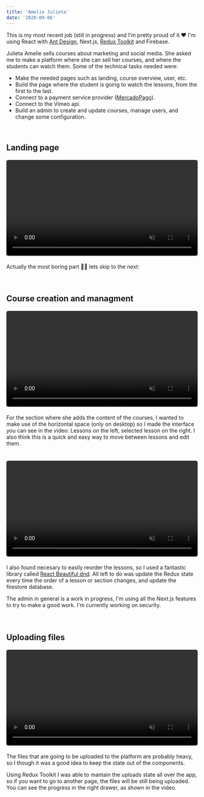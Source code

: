 ```yaml
---
title: 'Amelie Julieta'
date: '2020-09-06'
---
```


This is my most recent job (still in progress) and I'm pretty proud of it ❤ I'm using React with [Ant Design](https://ant.design/), Next.js, [Redux Toolkit](https://redux-toolkit.js.org/) and Firebase. 

Julieta Amelie sells courses about marketing and social media. She asked me to make a platform where she can sell her courses, and where the students can watch them. Some of the technical tasks needed were:

- Make the needed pages such as landing, course overview, user, etc.
- Build the page where the student is going to watch the lessons, from the first to the last.
- Connect to a payment service provider ([MercadoPago](https://mercadopago.com.ar)).
- Connect to the Vimeo api.
- Build an admin to create and update courses, manage users, and change some configuration.

<br>

## Landing page
<figure class="video_container" style="width: 100%; max-width: 550px; margin: 20px 0;">
  <video muted="true" autoplay="true" loop style="width: 100%; border-radius: 5px;">
    <source src="/videos/juli-amelie-landing.mp4" type="video/mp4">
  </video>
</figure>
Actually the most boring part 💁‍♂️ lets skip to the next:
<br><br><br>

## Course creation and managment
<figure class="video_container" style="width: 100%; max-width: 550px; margin: 20px 0;">
  <video muted="true" autoplay="true" loop style="width: 100%; border-radius: 5px;">
    <source src="/videos/juli-amelie-admin.mp4" type="video/mp4">
  </video>
</figure>
For the section where she adds the content of the courses, I wanted to make use of the horizontal space (only on desktop) so I made the interface you can see in the video: Lessons on the left, selected lesson on the right. I also think this is a quick and easy way to move between lessons and edit them.
<br><br>

<figure class="video_container" style="width: 100%; max-width: 550px; margin: 20px 0;">
  <video muted="true" autoplay="true" loop style="width: 100%; border-radius: 5px;">
    <source src="/videos/juli-amelie-lessons.mp4" type="video/mp4">
  </video>
</figure>

I also found necesary to easily reorder the lessons, so I used a fantastic library called  [React Beautiful dnd](https://github.com/atlassian/react-beautiful-dnd). All left to do was update the Redux state every time the order of a lesson or section changes, and update the firestore database.

The admin in general is a work in progress, I'm using all the Next.js features to try to make a good work. I'm currently working on security.
<br><br><br>

## Uploading files
<figure class="video_container" style="width: 100%; max-width: 550px; margin: 20px 0;">
  <video muted="true" autoplay="true" loop style="width: 100%; border-radius: 5px;">
    <source src="/videos/juli-amelie-uploads.mp4" type="video/mp4">
  </video>
</figure>
The files that are going to be uploaded to the platform are probably heavy, so I though it was a good idea to keep the state out of the components.

Using Redux Toolkit I was able to mantain the uploads state all over the app, so if you want to go to another page, the files will be still being uploaded. You can see the progress in the right drawer, as shown in the video.